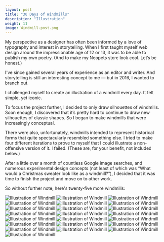```yaml
---
layout: post
title: "30 Days of Windmills"
description: "Illustration"
weight: 11
image: Windmill-post.png
---
```

My perspective as a designer has often been informed by a love of typography and interest in storytelling. When I first taught myself web design around the impressionable age of 12 or 13, it was to be able to publish my own poetry. (And to make my Neopets store look cool. Let’s be honest.)

I've since gained several years of experience as an editor and writer. And storytelling is still an interesting concept to me — but in 2016, I wanted to branch out. 

I challenged myself to create an illustration of a windmill every day. It felt simple, yet iconic. 

To focus the project further, I decided to only draw silhouettes of windmills. Soon enough, I discovered that it’s pretty hard to continue to draw new silhouettes of classic shapes. So I began to make windmills that were increasingly conceptual.

There were also, unfortunately, windmills intended to represent historical forms that quite spectacularly resembled something else. I tried to make four different iterations to prove to myself that I could illustrate a non-offensive version of it. I failed. (These are, for your benefit, not included below.)

After a little over a month of countless Google image searches, and numerous experimental design concepts (not least of which was “What would a Christmas sweater look like as a windmill?”), I decided that it was time to finish the project and move on to other work.

So without further note, here's twenty-five more windmills:

![Illustration of Windmill](/assets/img/windmills/Windmill-1.png)
![Illustration of Windmill](/assets/img/windmills/Windmill-2.png)
![Illustration of Windmill](/assets/img/windmills/Windmill-3.png)
![Illustration of Windmill](/assets/img/windmills/Windmill-4.png)
![Illustration of Windmill](/assets/img/windmills/Windmill-5.png)
![Illustration of Windmill](/assets/img/windmills/Windmill-6.png)
![Illustration of Windmill](/assets/img/windmills/Windmill-7.png)
![Illustration of Windmill](/assets/img/windmills/Windmill-8.png)
![Illustration of Windmill](/assets/img/windmills/Windmill-10.png)
![Illustration of Windmill](/assets/img/windmills/Windmill-11.png)
![Illustration of Windmill](/assets/img/windmills/Windmill-12.png)
![Illustration of Windmill](/assets/img/windmills/Windmill-13.png)
![Illustration of Windmill](/assets/img/windmills/Windmill-14.png)
![Illustration of Windmill](/assets/img/windmills/Windmill-15.png)
![Illustration of Windmill](/assets/img/windmills/Windmill-16.png)
![Illustration of Windmill](/assets/img/windmills/Windmill-17.png)
![Illustration of Windmill](/assets/img/windmills/Windmill-18.png)
![Illustration of Windmill](/assets/img/windmills/Windmill-19.png)
![Illustration of Windmill](/assets/img/windmills/Windmill-20.png)
![Illustration of Windmill](/assets/img/windmills/Windmill-22.png)
![Illustration of Windmill](/assets/img/windmills/Windmill-23.png)
![Illustration of Windmill](/assets/img/windmills/Windmill-24.png)